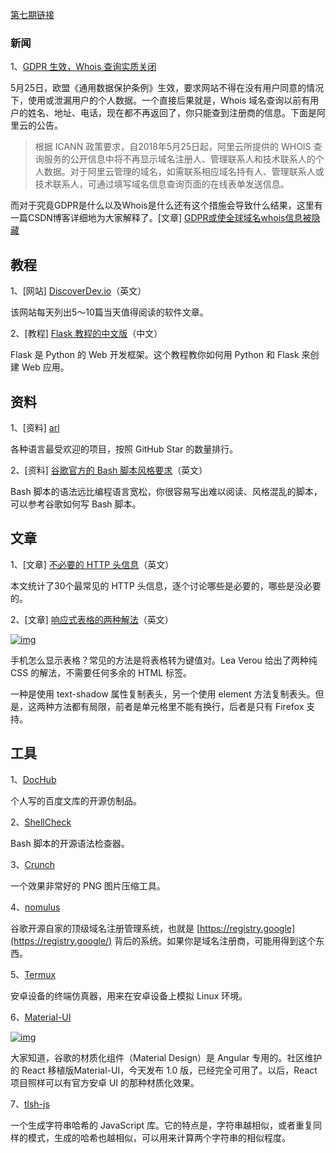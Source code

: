 [第七期链接](https://github.com/ruanyf/weekly/blob/master/docs/issue-7.md)

### 新闻

1、[GDPR 生效，Whois 查询实质关闭](https://www.alibabacloud.com/zh/notice/yuming0525)

5月25日，欧盟《通用数据保护条例》生效，要求网站不得在没有用户同意的情况下，使用或泄漏用户的个人数据。一个直接后果就是，Whois 域名查询以前有用户的姓名、地址、电话，现在都不再返回了，你只能查到注册商的信息。下面是阿里云的公告。

> 根据 ICANN 政策要求，自2018年5月25日起，阿里云所提供的 WHOIS 查询服务的公开信息中将不再显示域名注册人、管理联系人和技术联系人的个人数据。对于阿里云管理的域名，如需联系相应域名持有人、管理联系人或技术联系人，可通过填写域名信息查询页面的在线表单发送信息。

而对于究竟GDPR是什么以及Whois是什么还有这个措施会导致什么结果，这里有一篇CSDN博客详细地为大家解释了。[文章] [GDPR或使全球域名whois信息被隐藏](https://blog.csdn.net/weixin_30535843/article/details/96721696)

## 教程

1、[网站] [DiscoverDev.io](https://www.discoverdev.io/)（英文）

该网站每天列出5～10篇当天值得阅读的软件文章。

2、[教程] [Flask 教程的中文版](https://github.com/luhuisicnu/The-Flask-Mega-Tutorial-zh)（中文）

Flask 是 Python 的 Web 开发框架。这个教程教你如何用 Python 和 Flask 来创建 Web 应用。
## 资料

1、[资料] [arl](https://github.com/kaxap/arl)

各种语言最受欢迎的项目，按照 GitHub Star 的数量排行。

2、[资料] [谷歌官方的 Bash 脚本风格要求](https://google.github.io/styleguide/shell.xml)（英文）

Bash 脚本的语法远比编程语言宽松，你很容易写出难以阅读、风格混乱的脚本，可以参考谷歌如何写 Bash 脚本。
## 文章
1、[文章] [不必要的 HTTP 头信息](https://www.fastly.com/blog/headers-we-dont-want)（英文）

本文统计了30个最常见的 HTTP 头信息，逐个讨论哪些是必要的，哪些是没必要的。

2、[文章] [响应式表格的两种解法](http://lea.verou.me/2018/05/responsive-tables-revisited/)（英文）

[![img](https://camo.githubusercontent.com/5aa6129ef8b3119cdc536ccbbca3446d168ea0f6b8d1fd83fa0b84f7ed7b05f8/68747470733a2f2f7777772e77616e67626173652e636f6d2f626c6f67696d672f61737365742f3230313830352f6267323031383035333030382e6a7067)](https://camo.githubusercontent.com/5aa6129ef8b3119cdc536ccbbca3446d168ea0f6b8d1fd83fa0b84f7ed7b05f8/68747470733a2f2f7777772e77616e67626173652e636f6d2f626c6f67696d672f61737365742f3230313830352f6267323031383035333030382e6a7067)

手机怎么显示表格？常见的方法是将表格转为键值对。Lea Verou 给出了两种纯 CSS 的解法，不需要任何多余的 HTML 标签。

一种是使用 text-shadow 属性复制表头，另一个使用 element 方法复制表头。但是，这两种方法都有局限，前者是单元格里不能有换行，后者是只有 Firefox 支持。

## 工具

1、[DocHub](https://github.com/TruthHun/DocHub)

个人写的百度文库的开源仿制品。

2、[ShellCheck](https://www.shellcheck.net/)

Bash 脚本的开源语法检查器。

3、[Crunch](https://github.com/chrissimpkins/Crunch)

一个效果非常好的 PNG 图片压缩工具。

4、[nomulus](https://github.com/google/nomulus)

谷歌开源自家的顶级域名注册管理系统，也就是 [https://registry.google](https://registry.google/) 背后的系统。如果你是域名注册商，可能用得到这个东西。

5、[Termux](https://termux.com/)

安卓设备的终端仿真器，用来在安卓设备上模拟 Linux 环境。

6、[Material-UI](https://github.com/mui-org/material-ui/releases/tag/v1.0.0)

[![img](https://camo.githubusercontent.com/f414f9a29ff9b518b586b5f8d254793056e1b098b0331b1293555aeba3f32ddf/68747470733a2f2f7777772e77616e67626173652e636f6d2f626c6f67696d672f61737365742f3230313830352f6267323031383035333030392e6a7067)](https://camo.githubusercontent.com/f414f9a29ff9b518b586b5f8d254793056e1b098b0331b1293555aeba3f32ddf/68747470733a2f2f7777772e77616e67626173652e636f6d2f626c6f67696d672f61737365742f3230313830352f6267323031383035333030392e6a7067)

大家知道，谷歌的材质化组件（Material Design）是 Angular 专用的。社区维护的 React 移植版Material-UI，今天发布 1.0 版，已经完全可用了。以后，React 项目照样可以有官方安卓 UI 的那种材质化效果。

7、[tlsh-js](https://github.com/idealista/tlsh-js)

一个生成字符串哈希的 JavaScript 库。它的特点是，字符串越相似，或者重复同样的模式，生成的哈希也越相似，可以用来计算两个字符串的相似程度。
